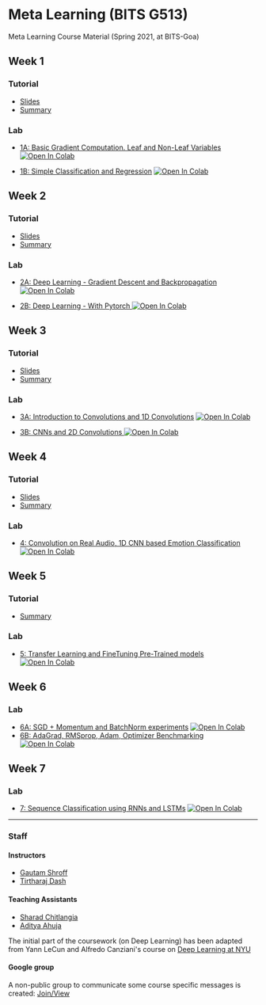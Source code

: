 # Meta Learning (BITS G513)

Meta Learning Course Material (Spring 2021, at BITS-Goa)

## Week 1
### Tutorial
- [Slides](https://github.com/tirtharajdash/BITS-G513_MetaLearning/blob/main/Tutorials/Week1/main.pdf)
- [Summary](https://github.com/tirtharajdash/BITS-G513_MetaLearning/blob/main/Tutorials/Week1/week1_summary.pdf)

### Lab
- [1A: Basic Gradient Computation. Leaf and Non-Leaf Variables](https://github.com/tirtharajdash/BITS-G513_MetaLearning/blob/main/Labs/Lab_1A.ipynb) [![Open In Colab](https://colab.research.google.com/assets/colab-badge.svg)](https://colab.research.google.com/github/tirtharajdash/BITS-G513_MetaLearning/blob/main/Labs/Lab_1A.ipynb)

- [1B: Simple Classification and Regression](https://github.com/tirtharajdash/BITS-G513_MetaLearning/blob/main/Labs/Lab_1B.ipynb) [![Open In Colab](https://colab.research.google.com/assets/colab-badge.svg)](https://colab.research.google.com/github/tirtharajdash/BITS-G513_MetaLearning/blob/main/Labs/Lab_1B.ipynb)


## Week 2
### Tutorial
- [Slides](https://github.com/tirtharajdash/BITS-G513_MetaLearning/blob/main/Tutorials/Week2/main.pdf)
- [Summary](https://github.com/tirtharajdash/BITS-G513_MetaLearning/blob/main/Tutorials/Week2/week2_summary.pdf)

### Lab
- [2A: Deep Learning - Gradient Descent and Backpropagation](https://github.com/tirtharajdash/BITS-G513_MetaLearning/blob/main/Labs/Lab_2A.ipynb) [![Open In Colab](https://colab.research.google.com/assets/colab-badge.svg)](https://colab.research.google.com/github/tirtharajdash/BITS-G513_MetaLearning/blob/main/Labs/Lab_2A.ipynb)

- [2B: Deep Learning - With Pytorch ](https://github.com/tirtharajdash/BITS-G513_MetaLearning/blob/main/Labs/Lab_2B.ipynb) [![Open In Colab](https://colab.research.google.com/assets/colab-badge.svg)](https://colab.research.google.com/github/tirtharajdash/BITS-G513_MetaLearning/blob/main/Labs/Lab_2B.ipynb)

## Week 3
### Tutorial
- [Slides](https://github.com/tirtharajdash/BITS-G513_MetaLearning/blob/main/Tutorials/Week3/CNN%20Examples_TD.pdf)
- [Summary](https://github.com/tirtharajdash/BITS-G513_MetaLearning/blob/main/Tutorials/Week3/week3_summary.pdf)

### Lab
- [3A: Introduction to Convolutions and 1D Convolutions](https://github.com/tirtharajdash/BITS-G513_MetaLearning/blob/main/Labs/Lab_3A.ipynb) [![Open In Colab](https://colab.research.google.com/assets/colab-badge.svg)](https://colab.research.google.com/github/tirtharajdash/BITS-G513_MetaLearning/blob/main/Labs/Lab_3A.ipynb)

- [3B: CNNs and 2D Convolutions ](https://github.com/tirtharajdash/BITS-G513_MetaLearning/blob/main/Labs/Lab_3B.ipynb) [![Open In Colab](https://colab.research.google.com/assets/colab-badge.svg)](https://colab.research.google.com/github/tirtharajdash/BITS-G513_MetaLearning/blob/main/Labs/Lab_3B.ipynb)

## Week 4
### Tutorial
- [Slides](https://github.com/tirtharajdash/BITS-G513_MetaLearning/blob/main/Tutorials/Week4/cnn_backprop.pdf)
- [Summary](https://github.com/tirtharajdash/BITS-G513_MetaLearning/blob/main/Tutorials/Week4/week4_summary.pdf)

### Lab
- [4: Convolution on Real Audio, 1D CNN based Emotion Classification](https://github.com/tirtharajdash/BITS-G513_MetaLearning/blob/main/Labs/Lab_4A.ipynb) [![Open In Colab](https://colab.research.google.com/assets/colab-badge.svg)](https://colab.research.google.com/github/tirtharajdash/BITS-G513_MetaLearning/blob/main/Labs/Lab_4A.ipynb)


## Week 5
### Tutorial
- [Summary](https://github.com/tirtharajdash/BITS-G513_MetaLearning/blob/main/Tutorials/Week5/week5_summary.pdf)
### Lab
- [5: Transfer Learning and FineTuning Pre-Trained models](https://github.com/tirtharajdash/BITS-G513_MetaLearning/blob/main/Labs/Lab_5_6A.ipynb) [![Open In Colab](https://colab.research.google.com/assets/colab-badge.svg)](https://colab.research.google.com/github/tirtharajdash/BITS-G513_MetaLearning/blob/main/Labs/Lab_5_6A.ipynb)


## Week 6

### Lab
- [6A: SGD + Momentum and BatchNorm experiments](https://github.com/tirtharajdash/BITS-G513_MetaLearning/blob/main/Labs/Lab_5_6A.ipynb) [![Open In Colab](https://colab.research.google.com/assets/colab-badge.svg)](https://colab.research.google.com/github/tirtharajdash/BITS-G513_MetaLearning/blob/main/Labs/Lab_5_6A.ipynb)
- [6B: AdaGrad, RMSprop, Adam, Optimizer Benchmarking](https://colab.research.google.com/github/tirtharajdash/BITS-G513_MetaLearning/blob/main/Labs/Lab_6B.ipynb) [![Open In Colab](https://colab.research.google.com/assets/colab-badge.svg)](https://colab.research.google.com/github/tirtharajdash/BITS-G513_MetaLearning/blob/main/Labs/Lab_6B.ipynb)

## Week 7

### Lab
- [7: Sequence Classification using RNNs and LSTMs](https://github.com/tirtharajdash/BITS-G513_MetaLearning/blob/main/Labs/Lab_7.ipynb) [![Open In Colab](https://colab.research.google.com/assets/colab-badge.svg)](https://colab.research.google.com/github/tirtharajdash/BITS-G513_MetaLearning/blob/main/Labs/Lab_7.ipynb)

------

### Staff
#### Instructors

- [Gautam Shroff](https://www.linkedin.com/in/gautam-shroff-066901/)
- [Tirtharaj Dash](https://tirtharajdash.github.io/)

#### Teaching Assistants

- [Sharad Chitlangia](https://www.sharadchitlang.ai/)
- [Aditya Ahuja](https://adiah80.github.io/)

The initial part of the coursework (on Deep Learning) has been adapted from Yann LeCun and Alfredo Canziani's course on [Deep Learning at NYU](https://atcold.github.io/pytorch-Deep-Learning/)


#### Google group

A non-public group to communicate some course specific messages is created: [Join/View](https://groups.google.com/u/1/g/meta-learning-2021)
